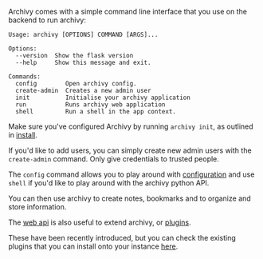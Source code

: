 Archivy comes with a simple command line interface that you use on the backend to run archivy:

```
Usage: archivy [OPTIONS] COMMAND [ARGS]...

Options:
  --version  Show the flask version
  --help     Show this message and exit.

Commands:
  config        Open archivy config.
  create-admin  Creates a new admin user
  init          Initialise your archivy application
  run           Runs archivy web application
  shell         Run a shell in the app context.
```

Make sure you've configured Archivy by running `archivy init`, as outlined in [install](install.md).

If you'd like to add users, you can simply create new admin users with the `create-admin` command. Only give credentials to trusted people.

The `config` command allows you to play around with [configuration](config.md) and use `shell` if you'd like to play around with the archivy python API.

You can then use archivy to create notes, bookmarks and to organize and store information.

The [web api](reference/web_api.md) is also useful to extend archivy, or [plugins](plugins.md).

These have been recently introduced, but you can check the existing plugins that you can install onto your instance [here](https://github.com/archivy/awesome-archivy).